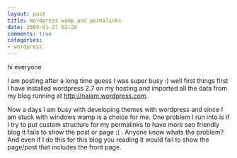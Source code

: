 ```yaml
---
layout: post
title: Wordpress wamp and permalinks
date: 2009-01-27 02:28
comments: true
categories:
- wordpress
---
```

hi everyone

I am posting after a long time guess I was super busy :) well first things first I have installed wordpress 2.7 on my hosting and imported all the data from my blog running at http://najam.wordpress.com.

Now a days I am busy with developing themes with wordpress and since I am stuck with windows wamp is a choice for me. One problem I run into is if I try to put custom structure for my permalinks to have more seo friendly blog it fails to show the post or page :( . Anyone know whats the problem? And even if I do this for this blog you reading it would fail to show the page/post that includes the front page.
